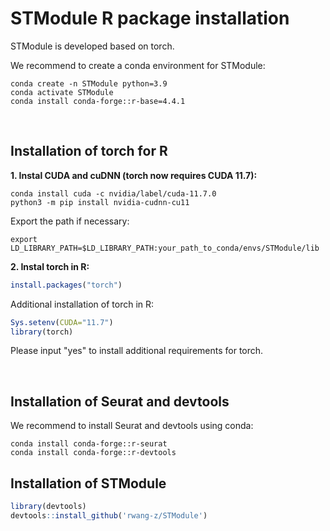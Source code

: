 # STModule R package installation

STModule is developed based on torch.

We recommend to create a conda environment for STModule:

```
conda create -n STModule python=3.9
conda activate STModule
conda install conda-forge::r-base=4.4.1
```

&nbsp;

## Installation of torch for R

**1. Instal CUDA and cuDNN (torch now requires CUDA 11.7):**

```
conda install cuda -c nvidia/label/cuda-11.7.0
python3 -m pip install nvidia-cudnn-cu11
```

Export the path if necessary:

```
export LD_LIBRARY_PATH=$LD_LIBRARY_PATH:your_path_to_conda/envs/STModule/lib
```

**2. Instal torch in R:**

```r
install.packages("torch")
```

Additional installation of torch in R:

```r
Sys.setenv(CUDA="11.7")
library(torch)
```

Please input "yes" to install additional requirements for torch.

&nbsp;


## Installation of Seurat and devtools

We recommend to install Seurat and devtools using conda:

```
conda install conda-forge::r-seurat
conda install conda-forge::r-devtools
```

## Installation of STModule

```r
library(devtools)
devtools::install_github('rwang-z/STModule')
```
